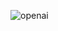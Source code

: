 ![openai](https://github.com/whorohitchavan/text/assets/126335732/6be23883-6e70-4e4f-9900-7d02d8b610ff)
